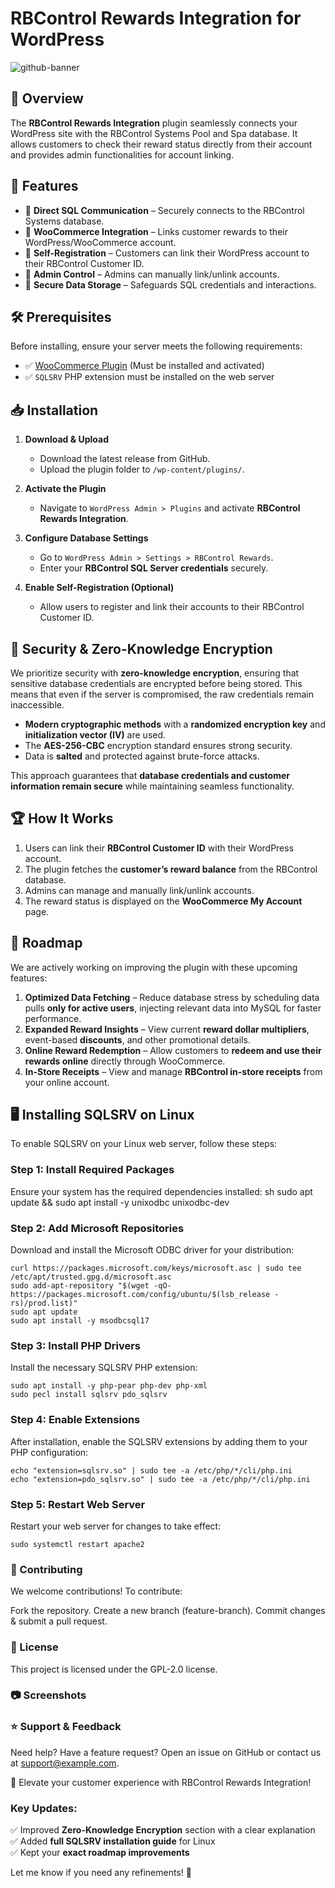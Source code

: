# RBControl Rewards Integration for WordPress
![github-banner](https://github.com/user-attachments/assets/9ae069f3-9f1b-4c2e-9522-16afde424500)


## 🚀 Overview
The **RBControl Rewards Integration** plugin seamlessly connects your WordPress site with the RBControl Systems Pool and Spa database. It allows customers to check their reward status directly from their account and provides admin functionalities for account linking.

## 🔧 Features
- 🔹 **Direct SQL Communication** – Securely connects to the RBControl Systems database.
- 🔹 **WooCommerce Integration** – Links customer rewards to their WordPress/WooCommerce account.
- 🔹 **Self-Registration** – Customers can link their WordPress account to their RBControl Customer ID.
- 🔹 **Admin Control** – Admins can manually link/unlink accounts.
- 🔹 **Secure Data Storage** – Safeguards SQL credentials and interactions.

## 🛠️ Prerequisites
Before installing, ensure your server meets the following requirements:
- ✅ [WooCommerce Plugin](https://wordpress.org/plugins/woocommerce/) (Must be installed and activated)
- ✅ `SQLSRV` PHP extension must be installed on the web server

## 📥 Installation
1. **Download & Upload**  
   - Download the latest release from GitHub.
   - Upload the plugin folder to `/wp-content/plugins/`.

2. **Activate the Plugin**  
   - Navigate to `WordPress Admin > Plugins` and activate **RBControl Rewards Integration**.

3. **Configure Database Settings**  
   - Go to `WordPress Admin > Settings > RBControl Rewards`.
   - Enter your **RBControl SQL Server credentials** securely.

4. **Enable Self-Registration (Optional)**  
   - Allow users to register and link their accounts to their RBControl Customer ID.

## 🔐 Security & Zero-Knowledge Encryption
We prioritize security with **zero-knowledge encryption**, ensuring that sensitive database credentials are encrypted before being stored. This means that even if the server is compromised, the raw credentials remain inaccessible.

- **Modern cryptographic methods** with a **randomized encryption key** and **initialization vector (IV)** are used.
- The **AES-256-CBC** encryption standard ensures strong security.
- Data is **salted** and protected against brute-force attacks.

This approach guarantees that **database credentials and customer information remain secure** while maintaining seamless functionality.

## 🏆 How It Works
1. Users can link their **RBControl Customer ID** with their WordPress account.
2. The plugin fetches the **customer’s reward balance** from the RBControl database.
3. Admins can manage and manually link/unlink accounts.
4. The reward status is displayed on the **WooCommerce My Account** page.

## 📌 Roadmap
We are actively working on improving the plugin with these upcoming features:

1. **Optimized Data Fetching** – Reduce database stress by scheduling data pulls **only for active users**, injecting relevant data into MySQL for faster performance.
2. **Expanded Reward Insights** – View current **reward dollar multipliers**, event-based **discounts**, and other promotional details.
3. **Online Reward Redemption** – Allow customers to **redeem and use their rewards online** directly through WooCommerce.
4. **In-Store Receipts** – View and manage **RBControl in-store receipts** from your online account.

## 🖥️ Installing SQLSRV on Linux
To enable SQLSRV on your Linux web server, follow these steps:

### **Step 1: Install Required Packages**
Ensure your system has the required dependencies installed:
sh
sudo apt update && sudo apt install -y unixodbc unixodbc-dev
### **Step 2: Add Microsoft Repositories**
Download and install the Microsoft ODBC driver for your distribution:

```
curl https://packages.microsoft.com/keys/microsoft.asc | sudo tee /etc/apt/trusted.gpg.d/microsoft.asc
sudo add-apt-repository "$(wget -qO- https://packages.microsoft.com/config/ubuntu/$(lsb_release -rs)/prod.list)"
sudo apt update
sudo apt install -y msodbcsql17
```

### **Step 3: Install PHP Drivers**
Install the necessary SQLSRV PHP extension:

```
sudo apt install -y php-pear php-dev php-xml
sudo pecl install sqlsrv pdo_sqlsrv
```

### **Step 4: Enable Extensions**
After installation, enable the SQLSRV extensions by adding them to your PHP configuration:

```
echo "extension=sqlsrv.so" | sudo tee -a /etc/php/*/cli/php.ini
echo "extension=pdo_sqlsrv.so" | sudo tee -a /etc/php/*/cli/php.ini
```

### **Step 5: Restart Web Server**
Restart your web server for changes to take effect:

```
sudo systemctl restart apache2
```

### **🤝 Contributing**
We welcome contributions! To contribute:

Fork the repository.
Create a new branch (feature-branch).
Commit changes & submit a pull request.
### **📄 License**
This project is licensed under the GPL-2.0 license.

### **📷 Screenshots**


### **⭐ Support & Feedback**
Need help? Have a feature request?
Open an issue on GitHub or contact us at support@example.com.

🚀 Elevate your customer experience with RBControl Rewards Integration!


### **Key Updates:**
✅ Improved **Zero-Knowledge Encryption** section with a clear explanation  
✅ Added **full SQLSRV installation guide** for Linux  
✅ Kept your **exact roadmap improvements**  

Let me know if you need any refinements! 🚀
